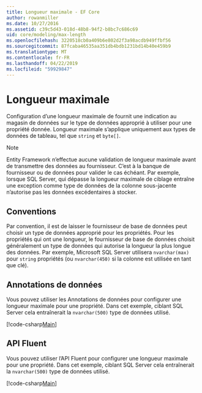 ```yaml
---
title: Longueur maximale - EF Core
author: rowanmiller
ms.date: 10/27/2016
ms.assetid: c39c5d43-018d-48b8-94f2-b8bc7c686c69
uid: core/modeling/max-length
ms.openlocfilehash: 3220518cb0a409b6e802d2f3a98acdb949ffbf56
ms.sourcegitcommit: 87fcaba46535aa351db4bdb1231bd14b40e459b9
ms.translationtype: MT
ms.contentlocale: fr-FR
ms.lasthandoff: 04/22/2019
ms.locfileid: "59929847"
---
```

# <a name="maximum-length"></a>Longueur maximale

Configuration d’une longueur maximale de fournit une indication au magasin de données sur le type de données approprié à utiliser pour une propriété donnée. Longueur maximale s’applique uniquement aux types de données de tableau, tel que `string` et `byte[]`.

> [!NOTE]  
> Entity Framework n’effectue aucune validation de longueur maximale avant de transmettre des données au fournisseur. C’est à la banque de fournisseur ou de données pour valider le cas échéant. Par exemple, lorsque SQL Server, qui dépasse la longueur maximale de ciblage entraîne une exception comme type de données de la colonne sous-jacente n’autorise pas les données excédentaires à stocker.

## <a name="conventions"></a>Conventions

Par convention, il est de laisser le fournisseur de base de données peut choisir un type de données approprié pour les propriétés. Pour les propriétés qui ont une longueur, le fournisseur de base de données choisit généralement un type de données qui autorise la longueur la plus longue des données. Par exemple, Microsoft SQL Server utilisera `nvarchar(max)` pour `string` propriétés (ou `nvarchar(450)` si la colonne est utilisée en tant que clé).

## <a name="data-annotations"></a>Annotations de données

Vous pouvez utiliser les Annotations de données pour configurer une longueur maximale pour une propriété. Dans cet exemple, ciblant SQL Server cela entraînerait la `nvarchar(500)` type de données utilisé.

[!code-csharp[Main](../../../samples/core/Modeling/DataAnnotations/Samples/MaxLength.cs?highlight=14)]

## <a name="fluent-api"></a>API Fluent

Vous pouvez utiliser l’API Fluent pour configurer une longueur maximale pour une propriété. Dans cet exemple, ciblant SQL Server cela entraînerait la `nvarchar(500)` type de données utilisé.

[!code-csharp[Main](../../../samples/core/Modeling/FluentAPI/Samples/MaxLength.cs?highlight=11-13)]
